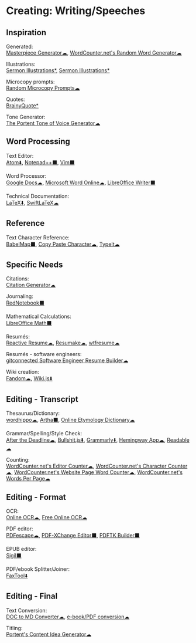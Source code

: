 # Creating: Writing/Speeches

## Inspiration

Generated:  
[Masterpiece Generator☁](https://www.plot-generator.org.uk/),
[WordCounter.net's Random Word Generator☁](https://wordcounter.net/random-word-generator)

Illustrations:  
[Sermon Illustrations*](http://www.moreillustrations.com/),
[Sermon Illustrations*](http://www.sermonillustrations.com/)

Microcopy prompts:  
[Random Microcopy Prompts☁](https://dailyuxwriting.com/random-microcopy-prompt)

Quotes:  
[BrainyQuote*](https://www.brainyquote.com/)

Tone Generator:  
[The Portent Tone of Voice Generator☁](https://www.portent.com/tools/tone-of-voice-generator)

## Word Processing

Text Editor:  
[Atom⬇️](https://atom.io/),
[Notepad++⬛](https://notepad-plus-plus.org/),
[Vim⬛](https://www.vim.org/)
  
Word Processor:  
[Google Docs☁](https://docs.google.com),
[Microsoft Word Online☁](https://office.live.com/start/Word.aspx),
[LibreOffice Writer⬛](https://www.libreoffice.org/)

Technical Documentation:  
[LaTeX⬇️](https://www.latex-project.org/),
[SwiftLaTeX☁](https://www.swiftlatex.com)

## Reference

Text Character Reference:  
[BabelMap⬛](http://www.babelstone.co.uk/Software/BabelMap.html),
[Copy Paste Character☁](https://www.copypastecharacter.com/),
[TypeIt☁](https://www.typeit.org/)

## Specific Needs

Citations:  
[Citation Generator☁](https://www.citationgenerator.com/)

Journaling:  
[RedNotebook⬛](https://rednotebook.sourceforge.io/)

Mathematical Calculations:  
[LibreOffice Math⬛](https://www.libreoffice.org/discover/math/)

Resumés:  
[Reactive Resume☁](https://rx-resume.web.app/),
[Resumake☁](https://resumake.io/),
[wtfresume☁](https://wtfresume.com/)

Resumés - software engineers:  
[gitconnected Software Engineer Resume Builder☁](https://gitconnected.com/resume-builder)

Wiki creation:  
[Fandom☁](https://www.fandom.com/),
[Wiki.js⬇️](https://wiki.js.org/)

## Editing - Transcript

Thesaurus/Dictionary:  
[wordhippo☁](https://www.wordhippo.com/),
[Artha⬛](http://artha.sourceforge.net/),
[Online Etymology Dictionary☁](https://www.etymonline.com/)
  
Grammar/Spelling/Style Check:  
[After the Deadline☁](https://www.polishmywriting.com/),
[Bullshit.js⬇️](https://mourner.github.io/bullshit.js/),
[Grammarly⬇️](https://app.grammarly.com/),
[Hemingway App☁](http://www.hemingwayapp.com/),
[Readable☁](https://app.readable.com/text/?demo)

Counting:  
[WordCounter.net's Editor Counter☁](https://wordcounter.net/edit-counter),
[WordCounter.net's Character Counter☁](https://wordcounter.net/character-count),
[WordCounter.net's Website Page Word Counter☁](https://wordcounter.net/website-word-count),
[WordCounter.net's Words Per Page☁](https://wordcounter.net/words-per-page)

## Editing - Format

OCR:  
[Online OCR☁](https://www.onlineocr.net/),
[Free Online OCR☁](https://www.newocr.com/)

PDF editor:  
[PDFescape☁](https://www.pdfescape.com/windows/),
[PDF-XChange Editor⬛](https://pdf-xchange.eu/pdf-xchange-editor/index.htm),
[PDFTK Builder⬛](http://www.angusj.com/pdftkb/)

EPUB editor:  
[Sigil⬛](https://sigil-ebook.com/)

PDF/ebook Splitter/Joiner:  
[FaxTool⬇️](https://sector-seven.com/software/faxtool)

## Editing - Final

Text Conversion:  
[DOC to MD Converter☁](https://word2md.com/),
[e-book/PDF conversion☁](https://www.epubconverter.com/)

Titling:  
[Portent's Content Idea Generator☁](https://www.portent.com/tools/title-maker/)
